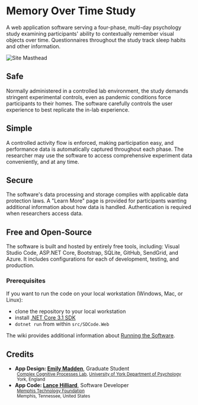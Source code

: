 # Memory Over Time Study

A web application software serving a four-phase, multi-day psychology study examining participants' ability to contextually remember visual objects over time. Questionnaires throughout the study track sleep habits and other information.

![Site Masthead](https://user-images.githubusercontent.com/278006/96538781-f9aca880-125e-11eb-8f99-97baec10ef66.png)

## Safe

Normally administered in a controlled lab environment, the study demands stringent experimental controls, even as pandemic conditions force participants to their homes. The software carefully controls the user experience to best replicate the in-lab experience.

## Simple

A controlled activity flow is enforced, making participation easy, and performance data is automatically captured throughout each phase. The researcher may use the software to access comprehensive experiment data conveniently, and at any time.

## Secure

The software's data processing and storage complies with applicable data protection laws. A "Learn More" page is provided for participants wanting additional information about how data is handled. Authentication is required when researchers access data.

## Free and Open-Source

The software is built and hosted by entirely free tools, including: Visual Studio Code, ASP<span>.</span>NET Core, Bootstrap, SQLite, GitHub, SendGrid, and Azure. It includes configurations for each of development, testing, and production.

### Prerequisites

If you want to run the code on your local workstation (Windows, Mac, or Linux):
* clone the repository to your local workstation
* install [.NET Core 3.1 SDK](https://dotnet.microsoft.com/download/dotnet-core/3.1)
* `dotnet run` from within `src/SDCode.Web`

The wiki provides additional information about [Running the Software](https://github.com/evmadden/SDCexp1/wiki/Running-the-Software).

## Credits

* **App Design: [Emily Madden](https://www.york.ac.uk/psychology/staff/postgrads/madden,-emily/)**, Graduate Student<br><div style="margin-left: 5px;"><small>[Complex Cognitive Processes Lab](https://ccpl.hosted.york.ac.uk), [University of York Department of Psychology](https://www.york.ac.uk/psychology)<br>York, England</small></div>
* **App Code: [Lance Hilliard](https://www.linkedin.com/in/lancehilliard)**, Software Developer<div style="margin-left: 5px;"><small>[Memphis Technology Foundation](https://memphistechnology.org/)<br>Memphis, Tennessee, United States</small></div>
